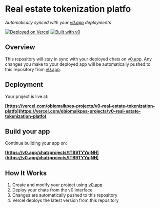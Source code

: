 # Real estate tokenization platfo

*Automatically synced with your [v0.app](https://v0.app) deployments*

[![Deployed on Vercel](https://img.shields.io/badge/Deployed%20on-Vercel-black?style=for-the-badge&logo=vercel)](https://vercel.com/obiomaikpes-projects/v0-real-estate-tokenization-platfo)
[![Built with v0](https://img.shields.io/badge/Built%20with-v0.app-black?style=for-the-badge)](https://v0.app/chat/projects/tTB9TYYqjNH)

## Overview

This repository will stay in sync with your deployed chats on [v0.app](https://v0.app).
Any changes you make to your deployed app will be automatically pushed to this repository from [v0.app](https://v0.app).

## Deployment

Your project is live at:

**[https://vercel.com/obiomaikpes-projects/v0-real-estate-tokenization-platfo](https://vercel.com/obiomaikpes-projects/v0-real-estate-tokenization-platfo)**

## Build your app

Continue building your app on:

**[https://v0.app/chat/projects/tTB9TYYqjNH](https://v0.app/chat/projects/tTB9TYYqjNH)**

## How It Works

1. Create and modify your project using [v0.app](https://v0.app)
2. Deploy your chats from the v0 interface
3. Changes are automatically pushed to this repository
4. Vercel deploys the latest version from this repository
